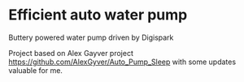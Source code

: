 # Efficient auto water pump

Buttery powered water pump driven by Digispark

Project based on Alex Gayver project https://github.com/AlexGyver/Auto_Pump_Sleep with some updates valuable for me.
